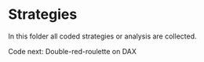 # Strategies
In this folder all coded strategies or analysis are collected.


Code next: Double-red-roulette on DAX
